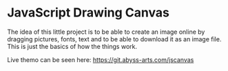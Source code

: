 # JavaScript Drawing Canvas
The idea of this little project is to be able to create an image online by dragging pictures, fonts, text and to be able to download it as an image file. This is just the basics of how the things work.

Live themo can be seen here: https://git.abyss-arts.com/jscanvas

